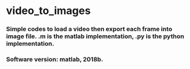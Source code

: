# video_to_images
 
### Simple codes to load a video then export each frame into image file. .m is the matlab implementation, .py is the python implementation.
### Software version: matlab, 2018b.
